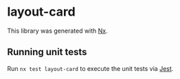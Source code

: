 # layout-card

This library was generated with [Nx](https://nx.dev).

## Running unit tests

Run `nx test layout-card` to execute the unit tests via [Jest](https://jestjs.io).
